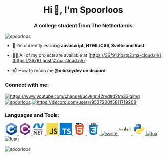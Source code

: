 <h1 align="center">Hi 👋, I'm Spoorloos</h1>
<h3 align="center">A college student from The Netherlands</h3>

<p align="left"> <img src="https://komarev.com/ghpvc/?username=spoorloos&label=Profile%20views&color=0e75b6&style=flat" alt="spoorloos" /> </p>

- 🌱 I’m currently learning **Javascript, HTML/CSS, Svelte and Rust**

- 👨‍💻 All of my projects are available at [https://36791.hosts2.ma-cloud.nl/](https://36791.hosts2.ma-cloud.nl/)

- 📫 How to reach me **@mickeydev on discord**

<h3 align="left">Connect with me:</h3>
<p align="left">
    <a href="https://www.youtube.com/@SpoorloosDev" target="_blank">
        <img
            align="center"
            src="https://raw.githubusercontent.com/rahuldkjain/github-profile-readme-generator/master/src/images/icons/Social/youtube.svg"
            alt="https://www.youtube.com/channel/ucvknn42rvdtrd2tm33lgimq"
            height="30"
            width="40" />
    </a>
    <a href="https://www.leetcode.com/spoorloos" target="_blank">
        <img
            align="center"
            src="https://raw.githubusercontent.com/rahuldkjain/github-profile-readme-generator/master/src/images/icons/Social/leet-code.svg"
            alt="spoorloos"
            height="30"
            width="40" />
    </a>
    <a href="https://discord.com/users/953720095811719208" target="_blank">
        <img
            align="center"
            src="https://raw.githubusercontent.com/rahuldkjain/github-profile-readme-generator/master/src/images/icons/Social/discord.svg"
            alt="https://discord.com/users/953720095811719208"
            height="30"
            width="40" />
    </a>
</p>

<h3 align="left">Languages and Tools:</h3>
<p align="left">
    <a href="https://www.w3schools.com/cpp/" target="_blank" rel="noreferrer">
        <img src="https://raw.githubusercontent.com/devicons/devicon/master/icons/cplusplus/cplusplus-original.svg" alt="cplusplus" width="40" height="40" />
    </a>
    <a href="https://www.w3schools.com/cs/" target="_blank" rel="noreferrer">
        <img src="https://raw.githubusercontent.com/devicons/devicon/master/icons/csharp/csharp-original.svg" alt="csharp" width="40" height="40" />
    </a>
    <a href="https://dotnet.microsoft.com/" target="_blank" rel="noreferrer">
        <img src="https://raw.githubusercontent.com/devicons/devicon/master/icons/dot-net/dot-net-original-wordmark.svg" alt="dotnet" width="40" height="40" />
    </a>
      <a href="https://developer.mozilla.org/en-US/docs/Web/JavaScript" target="_blank" rel="noreferrer">
        <img src="https://raw.githubusercontent.com/devicons/devicon/master/icons/javascript/javascript-original.svg" alt="javascript" width="40" height="40" />
    </a>
    <a href="https://www.typescriptlang.org/" target="_blank" rel="noreferrer">
        <img src="https://raw.githubusercontent.com/devicons/devicon/master/icons/typescript/typescript-original.svg" alt="typescript" width="40" height="40" />
    </a>
    <a href="https://www.w3.org/html/" target="_blank" rel="noreferrer">
        <img src="https://raw.githubusercontent.com/devicons/devicon/master/icons/html5/html5-original-wordmark.svg" alt="html5" width="40" height="40" />
    </a>
    <a href="https://www.w3schools.com/css/" target="_blank" rel="noreferrer">
        <img src="https://raw.githubusercontent.com/devicons/devicon/master/icons/css3/css3-original-wordmark.svg" alt="css3" width="40" height="40" />
    </a>
    <a href="https://svelte.dev" target="_blank" rel="noreferrer">
        <img src="https://upload.wikimedia.org/wikipedia/commons/1/1b/Svelte_Logo.svg" alt="svelte" width="40" height="40" />
    </a>
    <a href="https://nodejs.org" target="_blank" rel="noreferrer">
        <img src="https://raw.githubusercontent.com/devicons/devicon/master/icons/nodejs/nodejs-original-wordmark.svg" alt="nodejs" width="40" height="40" />
    </a>
    <a href="https://www.python.org" target="_blank" rel="noreferrer">
        <img src="https://raw.githubusercontent.com/devicons/devicon/master/icons/python/python-original.svg" alt="python" width="40" height="40" />
    </a>
    <a href="https://www.lua.org/" target="_black" rel="noreferrer">
        <img src="https://upload.wikimedia.org/wikipedia/commons/c/cf/Lua-Logo.svg" alt="lua" width="40" height="40" />
    </a>
    <a href="https://luau-lang.org/" target="_black" rel="noreferrer">
        <img src="https://luau-lang.org/assets/images/luau-88.png" alt="luau" width="40" height="40" />
    </a>
</p>

<img align="center" src="https://github-profile-summary-cards.vercel.app/api/cards/profile-details?username=spoorloos" alt="spoorloos" />
